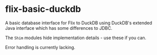 # flix-basic-duckdb

A basic database interface for Flix to DuckDB using DuckDB's 
extended Java interface which has some differences to JDBC.

The `Shim` modules hide implementation details - use these
if you can.

Error handling is currently lacking.

